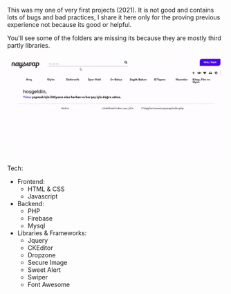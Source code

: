 This was my one of very first projects (2021). It is not good and contains lots of bugs and bad practices, I share it here only for the proving previous experience not because its good or helpful. 

You'll see some of the folders are missing its because they are mostly third partly libraries.

![](https://github.com/avvprime/nayswap/blob/main/sr-2.gif)

Tech:
  - Frontend:
     - HTML & CSS
     - Javascript
  - Backend:
     - PHP
     - Firebase
     - Mysql
  - Libraries & Frameworks:
     - Jquery
     - CKEditor
     - Dropzone
     - Secure Image
     - Sweet Alert
     - Swiper
     - Font Awesome
